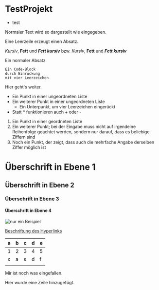 # TestProjekt

- test

Normaler Text wird so dargestellt wie eingegeben.

Eine Leerzeile erzeugt einen Absatz.

*Kursiv*, **Fett** und ***Fett kursiv*** bzw.
_Kursiv_, __Fett__ und ___Fett kursiv___


Ein normaler Absatz

    Ein Code-Block
    durch Einrückung
    mit vier Leerzeichen

Hier geht's weiter.

* Ein Punkt in einer ungeordneten Liste
* Ein weiterer Punkt in einer ungeordneten Liste
    * Ein Unterpunkt, um vier Leerzeichen eingerückt
* Statt * funktionieren auch + oder -

1. Ein Punkt in einer geordneten Liste
1. Ein weiterer Punkt; bei der Eingabe muss nicht auf irgendeine Reihenfolge geachtet werden, sondern nur darauf, dass es beliebige Ziffern sind
1. Noch ein Punkt, der zeigt, dass auch die mehrfache Angabe derselben Ziffer möglich ist

# Überschrift in Ebene 1
## Überschrift in Ebene 2
### Überschrift in Ebene 3
#### Überschrift in Ebene 4


![nur ein Beispiel](https://upload.wikimedia.org/wikipedia/commons/d/d9/Example_de.jpg?20150328061122 "Beispielbild")


[Beschriftung des Hyperlinks](https://de.wikipedia.org/ "Titel, der beim Überfahren mit der Maus angezeigt wird")

| a 	| b 	| c 	| d 	| e 	|
|---	|---	|---	|---	|---	|
| 1 	| 2 	| 3 	| 4 	| 5 	|
| x 	| a 	| s 	| d 	| f 	|
|   	|   	|   	|   	|   	|


Mir ist noch was eingefallen.


Hier wurde eine Zeile hinzugefügt.
